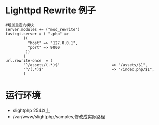 # Lighttpd Rewrite 例子 #

```
#增加重定向模块
server.modules += ("mod_rewrite")
fastcgi.server = ( ".php" =>
        ((
          "host" => "127.0.0.1",
          "port" => 9000
         ))
        )
url.rewrite-once  = (
        "^/assets/(.*)$"                       => "/assets/$1",
        "^/(.*)$"                              => "/index.php/$1",
        )
```

# 运行环境 #
  * slightphp 254以上
  * /var/www/slightphp/samples,修改成实际路径